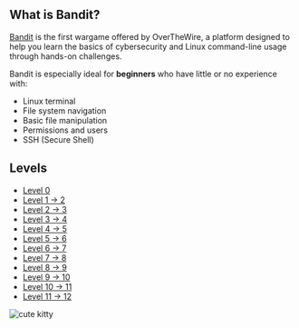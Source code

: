 ## What is Bandit?

[Bandit](https://overthewire.org/wargames/bandit/) is the first wargame offered by OverTheWire, a platform designed to help you learn the basics of cybersecurity and Linux command-line usage through hands-on challenges.

Bandit is especially ideal for **beginners** who have little or no experience with:
- Linux terminal
- File system navigation
- Basic file manipulation
- Permissions and users
- SSH (Secure Shell)

## Levels

- [Level 0](Levels/Level0-10.md#Level-0)
- [Level 1 -> 2](Levels/Level0-10.md#Level-1---2)
- [Level 2 -> 3](Levels/Level0-10.md#Level-2---3)
- [Level 3 -> 4](Levels/Level0-10.md#Level-3---4)
- [Level 4 -> 5](Levels/Level0-10.md#Level-4---5)
- [Level 5 -> 6](Levels/Level0-10.md#Level-5---6)
- [Level 6 -> 7](Levels/Level0-10.md#Level-6---7)
- [Level 7 -> 8](Levels/Level0-10.md#Level-7---8)
- [Level 8 -> 9](Levels/Level0-10.md#Level-8---9)
- [Level 9 -> 10](Levels/Level9-10.md#Level-9---10)
- [Level 10 -> 11](Levels/Level10-20.md#Level-10---11)
- [Level 11 -> 12](Levels/Level10-20.md#Level-11---12)

![cute kitty](https://overthewire.org/img/domokitten.png)
